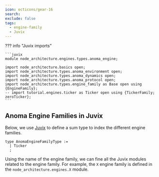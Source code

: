```yaml
---
icon: octicons/gear-16
search:
exclude: false
tags:
  - engine-family
  - Juvix
---
```



??? info "Juvix imports"

    ```juvix
    module node_architecture.engines.types.anoma_engine;

    import node_architecture.basics open;
    import node_architecture.types.anoma_environment open;
    import node_architecture.types.anoma_dynamics open;
    import node_architecture.types.anoma_protocol open;
    import node_architecture.types.engine_family as Base open using {EngineFamily};
    -- import tutorial.engines.ticker as Ticker open using {TickerFamily; zeroTicker};
    ```

## Anoma Engine Families in Juvix

Below, we use [Juvix](https://docs.juvix.org) to define a sum type to
index the different engine families.

```
type AnomaEngineFamilyType :=
  | Ticker
  ;
```

Using the name of the engine family, we can fine all the Juvix modules related to the engine family.
For example, the `X` engine family is defined in the `node_architecture.engines.X` module.
